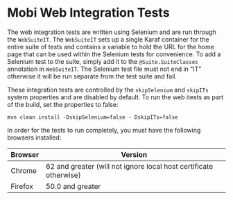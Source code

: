 # Mobi Web Integration Tests
The web integration tests are written using Selenium and are run through the `WebSuiteIT`. The `WebSuiteIT` sets up a single Karaf container for the entire suite of tests and contains a variable to hold the URL for the home page that can be used within the Selenium tests for convenience. To add a Selenium test to the suite, simply add it to the `@Suite.SuiteClasses` annotation in `WebSuiteIT`. The Selenium test file must not end in "IT" otherwise it will be run separate from the test suite and fail.

These integration tests are controlled by the `skipSelenium` and `skipITs` system properties and are disabled by default. To run the web itests as part of the build, set the properties to false:

```
mvn clean install -DskipSelenium=false - DskipITs=false
```

In order for the tests to run completely, you must have the following browsers installed:

| Browser | Version                                                           |
|---------|-------------------------------------------------------------------|
| Chrome  | 62 and greater (will not ignore local host certificate otherwise) |
| Firefox | 50.0 and greater                                                  |
